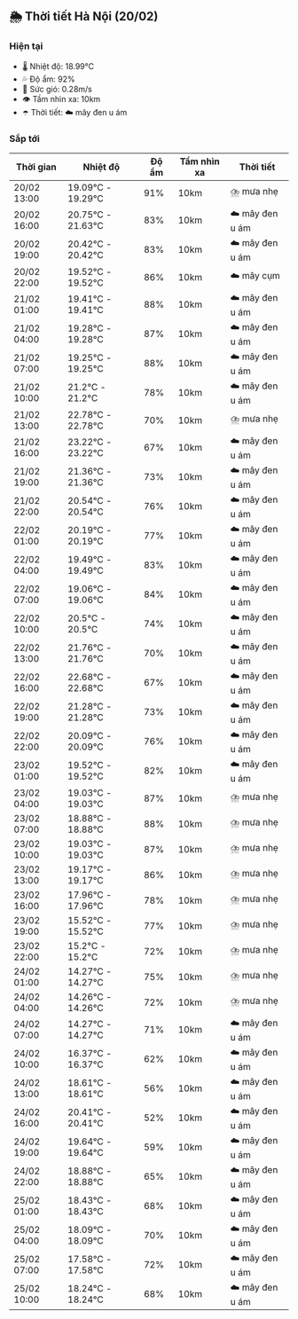 ## 🌦️ Thời tiết Hà Nội (20/02)

### Hiện tại

- 🌡️ Nhiệt độ: 18.99℃
- 💦 Độ ẩm: 92%
- 💨 Sức gió: 0.28m/s
- 👁️ Tầm nhìn xa: 10km
- ☂️ Thời tiết: ☁️ mây đen u ám

### Sắp tới

| Thời gian | Nhiệt độ | Độ ẩm | Tầm nhìn xa | Thời tiết |
| --- | --- | --- | --- | --- |
| 20/02 13:00 | 19.09℃ - 19.29℃ | 91% | 10km | ⛈️ mưa nhẹ |
| 20/02 16:00 | 20.75℃ - 21.63℃ | 83% | 10km | ☁️ mây đen u ám |
| 20/02 19:00 | 20.42℃ - 20.42℃ | 83% | 10km | ☁️ mây đen u ám |
| 20/02 22:00 | 19.52℃ - 19.52℃ | 86% | 10km | ☁️ mây cụm |
| 21/02 01:00 | 19.41℃ - 19.41℃ | 88% | 10km | ☁️ mây đen u ám |
| 21/02 04:00 | 19.28℃ - 19.28℃ | 87% | 10km | ☁️ mây đen u ám |
| 21/02 07:00 | 19.25℃ - 19.25℃ | 88% | 10km | ☁️ mây đen u ám |
| 21/02 10:00 | 21.2℃ - 21.2℃ | 78% | 10km | ☁️ mây đen u ám |
| 21/02 13:00 | 22.78℃ - 22.78℃ | 70% | 10km | ⛈️ mưa nhẹ |
| 21/02 16:00 | 23.22℃ - 23.22℃ | 67% | 10km | ☁️ mây đen u ám |
| 21/02 19:00 | 21.36℃ - 21.36℃ | 73% | 10km | ☁️ mây đen u ám |
| 21/02 22:00 | 20.54℃ - 20.54℃ | 76% | 10km | ☁️ mây đen u ám |
| 22/02 01:00 | 20.19℃ - 20.19℃ | 77% | 10km | ☁️ mây đen u ám |
| 22/02 04:00 | 19.49℃ - 19.49℃ | 83% | 10km | ☁️ mây đen u ám |
| 22/02 07:00 | 19.06℃ - 19.06℃ | 84% | 10km | ☁️ mây đen u ám |
| 22/02 10:00 | 20.5℃ - 20.5℃ | 74% | 10km | ☁️ mây đen u ám |
| 22/02 13:00 | 21.76℃ - 21.76℃ | 70% | 10km | ☁️ mây đen u ám |
| 22/02 16:00 | 22.68℃ - 22.68℃ | 67% | 10km | ☁️ mây đen u ám |
| 22/02 19:00 | 21.28℃ - 21.28℃ | 73% | 10km | ☁️ mây đen u ám |
| 22/02 22:00 | 20.09℃ - 20.09℃ | 76% | 10km | ☁️ mây đen u ám |
| 23/02 01:00 | 19.52℃ - 19.52℃ | 82% | 10km | ☁️ mây đen u ám |
| 23/02 04:00 | 19.03℃ - 19.03℃ | 87% | 10km | ⛈️ mưa nhẹ |
| 23/02 07:00 | 18.88℃ - 18.88℃ | 88% | 10km | ⛈️ mưa nhẹ |
| 23/02 10:00 | 19.03℃ - 19.03℃ | 87% | 10km | ⛈️ mưa nhẹ |
| 23/02 13:00 | 19.17℃ - 19.17℃ | 86% | 10km | ⛈️ mưa nhẹ |
| 23/02 16:00 | 17.96℃ - 17.96℃ | 78% | 10km | ⛈️ mưa nhẹ |
| 23/02 19:00 | 15.52℃ - 15.52℃ | 77% | 10km | ⛈️ mưa nhẹ |
| 23/02 22:00 | 15.2℃ - 15.2℃ | 72% | 10km | ⛈️ mưa nhẹ |
| 24/02 01:00 | 14.27℃ - 14.27℃ | 75% | 10km | ⛈️ mưa nhẹ |
| 24/02 04:00 | 14.26℃ - 14.26℃ | 72% | 10km | ⛈️ mưa nhẹ |
| 24/02 07:00 | 14.27℃ - 14.27℃ | 71% | 10km | ☁️ mây đen u ám |
| 24/02 10:00 | 16.37℃ - 16.37℃ | 62% | 10km | ☁️ mây đen u ám |
| 24/02 13:00 | 18.61℃ - 18.61℃ | 56% | 10km | ☁️ mây đen u ám |
| 24/02 16:00 | 20.41℃ - 20.41℃ | 52% | 10km | ☁️ mây đen u ám |
| 24/02 19:00 | 19.64℃ - 19.64℃ | 59% | 10km | ☁️ mây đen u ám |
| 24/02 22:00 | 18.88℃ - 18.88℃ | 65% | 10km | ☁️ mây đen u ám |
| 25/02 01:00 | 18.43℃ - 18.43℃ | 68% | 10km | ☁️ mây đen u ám |
| 25/02 04:00 | 18.09℃ - 18.09℃ | 70% | 10km | ☁️ mây đen u ám |
| 25/02 07:00 | 17.58℃ - 17.58℃ | 72% | 10km | ☁️ mây đen u ám |
| 25/02 10:00 | 18.24℃ - 18.24℃ | 68% | 10km | ☁️ mây đen u ám |
